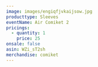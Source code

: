```yaml
---
image: images/engiqfjvkaijsow.jpg
producttype: Sleeves
eventName: Air Comiket 2
pricings:
  - quantity: 1
    price: 25
onsale: false
asin: WZi_sT2sh
merchandise: comiket
---
```

